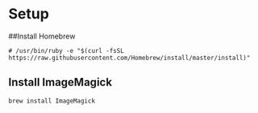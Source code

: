 # Setup
##Install Homebrew
```
# /usr/bin/ruby -e "$(curl -fsSL https://raw.githubusercontent.com/Homebrew/install/master/install)"
```

## Install ImageMagick
```
brew install ImageMagick
```
